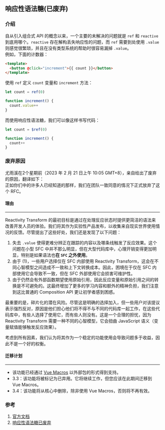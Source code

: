 ## 响应性语法糖(已废弃)

### 介绍
自从引入组合式 API 的概念以来，一个主要的未解决的问题就是 ```ref``` 和 ```reactive``` 到底用哪个。```reactive``` 存在解构丢失响应性的问题，而 ```ref``` 需要到处使用 ```.value``` 则感觉很繁琐，并且在没有类型系统的帮助时很容易漏掉 ```.value```。  
例如，下面的计数器：
```html
<template>
  <button @click="increment">{{ count }}</button>
</template>
```
使用 ```ref``` 定义 ```count``` 变量和 ```increment``` 方法：
```ts
let count = ref(0)

function increment() {
  count.value++
}
```
而使用响应性语法糖，我们可以像这样书写代码：
```ts
let count = $ref(0)

function increment() {
  count++
}
```

### 废弃原因
尤雨溪在2个星期前（2023 年 2 月 21 日上午 10:05 GMT+8），亲自给出了废弃的原因，翻译如下：  
正如你们中的许多人已经知道的那样，我们在团队一致同意的情况下正式放弃了这个 RFC。

#### **理由**
***  
Reactivity Transform 的最初目标是通过在处理反应状态时提供更简洁的语法来改善开发人员的体验。我们将其作为实验性产品发布，以收集来自现实世界使用情况的反馈。尽管提出了这些好处，我们还是发现了以下问题：

1. 失去 ```.value``` 使得更难分辨正在跟踪的内容以及哪条线触发了反应效果。这个问题在小型 SFC 中并不那么明显，但在大型代码库中，心理开销变得更加明显，特别是如果语法也**在 ```SFC``` 之外使用**。
2. 由于 (1)，一些用户选择仅在 SFC 内部使用 Reactivity Transform，这会在不同心智模型之间造成不一致和上下文转换成本。因此，困境在于仅在 SFC 内部使用它会导致不一致，但在 SFC 外部使用它会损害可维护性。
3. 由于仍然会有外部函数期望使用原始引用，因此反应变量和原始引用之间的转换是不可避免的。这最终增加了更多的学习内容和额外的精神负担，我们注意到这比普通的 Composition API 更让初学者感到困惑。

最重要的是，碎片化的潜在风险。尽管这是明确的选择加入，但一些用户对该提议表示强烈反对，原因是他们担心他们将不得不与不同的代码库一起工作，在这些代码库中，有些人选择了使用它，而有些人则没有。这是一个合理的担忧，因为 Reactivity Transform 需要一种不同的心智模型，它会扭曲 JavaScript 语义（变量赋值能够触发反应效果）。

考虑到所有因素，我们认为将其作为一个稳定的功能使用会导致问题多于收益，因此不是一个好的权衡。

#### **迁移计划**
***  
  * 该功能已经通过 [Vue Macros](https://vue-macros.sxzz.moe/features/reactivity-transform.html) 以外部包的形式得到支持。
  * 3.3：该功能将被标记为已弃用。它将继续工作，但您应该在此期间迁移到 Vue Macros。
  * 3.4：该功能将从核心中删除，除非使用 Vue Macros，否则将不再有效。


### 参考
1. [官方文档](https://cn.vuejs.org/guide/extras/reactivity-transform.html)
2. [响应性语法糖已废弃](https://github.com/vuejs/rfcs/discussions/369#discussioncomment-5059028)